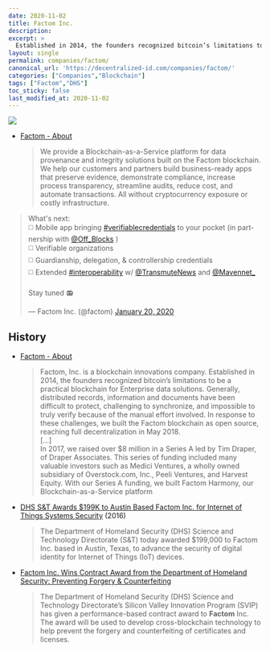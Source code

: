 ```yaml
---
date: 2020-11-02
title: Factom Inc.
description: 
excerpt: >
  Established in 2014, the founders recognized bitcoin’s limitations to be a practical blockchain for Enterprise data solutions. Generally, distributed records, information and documents have been difficult to protect, challenging to synchronize, and impossible to truly verify because of the manual effort involved. In response to these challenges, we built the Factom blockchain as open source, reaching full decentralization in May 2018.
layout: single
permalink: companies/factom/
canonical_url: 'https://decentralized-id.com/companies/factom/'
categories: ["Companies","Blockchain"]
tags: ["Factom","DHS"]
toc_sticky: false
last_modified_at: 2020-11-02
---
```


![](https://i.imgur.com/zvhHmKF.png)

* [Factom - About](https://www.factom.com/company/about-us/)
  > We provide a Blockchain-as-a-Service platform for data provenance and integrity solutions built on the Factom blockchain.  We help our customers and partners build business-ready apps that preserve evidence, demonstrate compliance, increase process transparency, streamline audits, reduce cost, and automate transactions.  All without cryptocurrency exposure or costly infrastructure.

<blockquote class="twitter-tweet"><p lang="en" dir="ltr">What&#39;s next:<br>◻️ Mobile app bringing <a href="https://twitter.com/hashtag/verifiablecredentials?src=hash&amp;ref_src=twsrc%5Etfw">#verifiablecredentials</a> to your pocket (in partnership with <a href="https://twitter.com/Off_Blocks?ref_src=twsrc%5Etfw">@Off_Blocks</a> )<br>◻️ Verifiable organizations<br>◻️ Guardianship, delegation, &amp; controllership credentials<br>◻️ Extended <a href="https://twitter.com/hashtag/interoperability?src=hash&amp;ref_src=twsrc%5Etfw">#interoperability</a> w/ <a href="https://twitter.com/TransmuteNews?ref_src=twsrc%5Etfw">@TransmuteNews</a> and <a href="https://twitter.com/Mavennet_?ref_src=twsrc%5Etfw">@Mavennet_</a> <br><br>Stay tuned 📻</p>&mdash; Factom Inc. (@factom) <a href="https://twitter.com/factom/status/1219276914281648133?ref_src=twsrc%5Etfw">January 20, 2020</a></blockquote> <script async src="https://platform.twitter.com/widgets.js" charset="utf-8"></script> 

## History

* [Factom - About](https://www.factom.com/company/about-us/)
  > Factom, Inc. is a blockchain innovations company.  Established in 2014, the founders recognized bitcoin’s limitations to be a practical blockchain for Enterprise data solutions. Generally, distributed records, information and documents have been difficult to protect, challenging to synchronize, and impossible to truly verify because of the manual effort involved. In response to these challenges, we built the Factom blockchain as open source, reaching full decentralization in May 2018.\
  > [...]\
  > In 2017, we raised over $8 million in a Series A led by Tim Draper, of Draper Associates. This series of funding included many valuable investors such as Medici Ventures, a wholly owned subsidiary of Overstock.com, Inc., Peeli Ventures, and Harvest Equity. With our Series A funding, we built Factom Harmony, our Blockchain-as-a-Service platform
* [DHS S&T Awards $199K to Austin Based Factom Inc. for Internet of Things Systems Security](https://www.dhs.gov/science-and-technology/news/2016/06/17/st-awards-199k-austin-based-factom-inc-iot-systems-security) (2016)
  > The Department of Homeland Security (DHS) Science and Technology Directorate (S&T) today awarded $199,000 to Factom Inc. based in Austin, Texas, to advance the security of digital identity for Internet of Things (IoT) devices.
* [Factom Inc. Wins Contract Award from the Department of Homeland Security: Preventing Forgery & Counterfeiting](https://www.factom.com/company-updates/factom-inc-wins-contract-award-from-the-department-of-homeland-security-preventing-forgery-counterfeiting/)
  > The Department of Homeland Security (DHS) Science and Technology Directorate’s Silicon Valley Innovation Program (SVIP) has given a performance-based contract award to **Factom** Inc. The award will be used to develop cross-blockchain technology to help prevent the forgery and counterfeiting of certificates and licenses.






